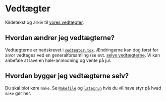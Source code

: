 # Vedtægter

Kildetekst og arkiv til [vores vedtægter](vedtægter-2016-12-09.pdf).

## Hvordan ændrer jeg vedtægterne?

Vedtægterne er nedskrevet i [`vedtægter.tex`](vedtægter.tex). Ændringerne kan
dog først for alvor vedtages ved en generalforsamling (se evt. [selve
vedtægterne](vedtægter-2016-12-09.pdf). Vi kan anbefale at lave en
hale-anmodning og vente på jul.

## Hvordan bygger jeg vedtægterne selv?

Du skal blot køre `make`. Se [`Makefile`](Makefile) og [`latexrun`](latexrun)
hvis du vil have styr på hvad `make` gør her.
